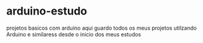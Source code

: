 # arduino-estudo
projetos basicos com arduino
aqui guardo todos os meus projetos utilzando Arduino e similaress desde o inicio dos meus estudos
